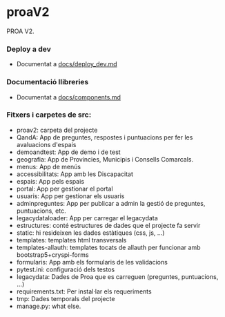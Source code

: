 # proaV2
PROA V2.

### Deploy a dev

* Documentat a [docs/deploy_dev.md](docs/deploy_dev.md)

### Documentació llibreries

* Documentat a [docs/components.md](docs/deploy_dev.md)

### Fitxers i carpetes de src:

* proav2: carpeta del projecte
* QandA: App de  preguntes, respostes i puntuacions per fer les avaluacions d'espais
* demoandtest: App de demo i de test
* geografia: App de Províncies, Municipis i Consells Comarcals.
* menus: App de menús
* accessibilitats: App amb les Discapacitat
* espais: App pels espais
* portal: App per gestionar el portal
* usuaris: App per gestionar els usuaris
* adminpreguntes: App per publicar a admin la gestió de preguntes, puntuacions, etc.
* legacydataloader: App per carregar el legacydata
* estructures: conté estructures de dades que el projecte fa servir
* static: hi resideixen les dades estàtiques (css, js, ...)
* templates: templates html transversals
* templates-allauth: templates tocats de allauth per funcionar amb bootstrap5+cryspi-forms
* formularis: App amb els formularis de les validacions
* pytest.ini: configuració dels testos
* legacydata: Dades de Proa que es carreguen (preguntes, puntuacions, ...)
* requirements.txt: Per instal·lar els requeriments
* tmp: Dades temporals del projecte
* manage.py: what else.
